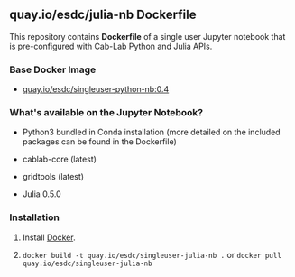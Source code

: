 ## quay.io/esdc/julia-nb Dockerfile


This repository contains **Dockerfile** of a single user Jupyter notebook that is pre-configured with Cab-Lab Python and Julia APIs.


### Base Docker Image

* [quay.io/esdc/singleuser-python-nb:0.4](https://quay.io/repository/esdc/singleuser-python-nb?tab=tags/)

### What's available on the Jupyter Notebook?

* Python3 bundled in Conda installation (more detailed on the included packages can be found in the Dockerfile)

* cablab-core (latest)

* gridtools (latest)

* Julia 0.5.0


### Installation

1. Install [Docker](https://www.docker.com/).

2. `docker build -t quay.io/esdc/singleuser-julia-nb .` or `docker pull quay.io/esdc/singleuser-julia-nb`
